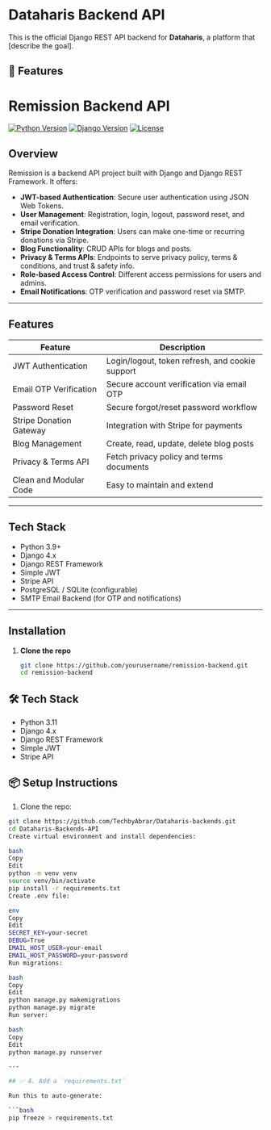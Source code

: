 # Dataharis Backend API

This is the official Django REST API backend for **Dataharis**, a platform that [describe the goal].

## 🚀 Features
# Remission Backend API

[![Python Version](https://img.shields.io/badge/python-3.9+-blue.svg)]()
[![Django Version](https://img.shields.io/badge/django-4.x-green.svg)]()
[![License](https://img.shields.io/badge/license-MIT-lightgrey.svg)]()

## Overview

Remission is a backend API project built with Django and Django REST Framework. It offers:

- **JWT-based Authentication**: Secure user authentication using JSON Web Tokens.
- **User Management**: Registration, login, logout, password reset, and email verification.
- **Stripe Donation Integration**: Users can make one-time or recurring donations via Stripe.
- **Blog Functionality**: CRUD APIs for blogs and posts.
- **Privacy & Terms APIs**: Endpoints to serve privacy policy, terms & conditions, and trust & safety info.
- **Role-based Access Control**: Different access permissions for users and admins.
- **Email Notifications**: OTP verification and password reset via SMTP.

---

## Features

| Feature                    | Description                                  |
|----------------------------|----------------------------------------------|
| JWT Authentication         | Login/logout, token refresh, and cookie support |
| Email OTP Verification     | Secure account verification via email OTP   |
| Password Reset             | Secure forgot/reset password workflow        |
| Stripe Donation Gateway    | Integration with Stripe for payments         |
| Blog Management            | Create, read, update, delete blog posts      |
| Privacy & Terms API        | Fetch privacy policy and terms documents      |
| Clean and Modular Code     | Easy to maintain and extend                   |

---

## Tech Stack

- Python 3.9+
- Django 4.x
- Django REST Framework
- Simple JWT
- Stripe API
- PostgreSQL / SQLite (configurable)
- SMTP Email Backend (for OTP and notifications)

---

## Installation

1. **Clone the repo**

   ```bash
   git clone https://github.com/yourusername/remission-backend.git
   cd remission-backend

## 🛠️ Tech Stack

- Python 3.11
- Django 4.x
- Django REST Framework
- Simple JWT
- Stripe API

## 📦 Setup Instructions

1. Clone the repo:
```bash
git clone https://github.com/TechbyAbrar/Dataharis-backends.git
cd Dataharis-Backends-API
Create virtual environment and install dependencies:

bash
Copy
Edit
python -m venv venv
source venv/bin/activate
pip install -r requirements.txt
Create .env file:

env
Copy
Edit
SECRET_KEY=your-secret
DEBUG=True
EMAIL_HOST_USER=your-email
EMAIL_HOST_PASSWORD=your-password
Run migrations:

bash
Copy
Edit
python manage.py makemigrations
python manage.py migrate
Run server:

bash
Copy
Edit
python manage.py runserver

---

## ✅ 4. Add a `requirements.txt`

Run this to auto-generate:

```bash
pip freeze > requirements.txt

